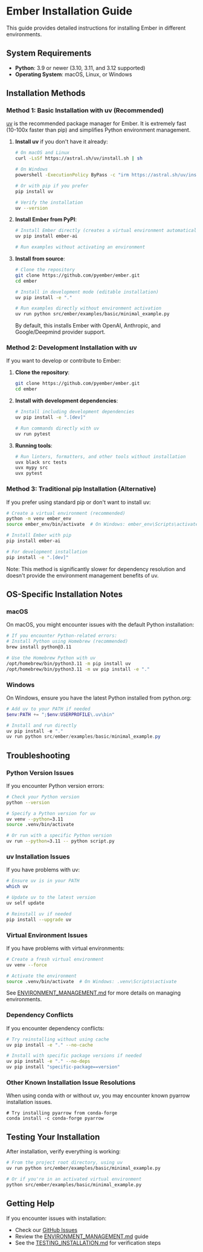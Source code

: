 # Ember Installation Guide

This guide provides detailed instructions for installing Ember in different environments.

## System Requirements

- **Python**: 3.9 or newer (3.10, 3.11, and 3.12 supported)
- **Operating System**: macOS, Linux, or Windows

## Installation Methods

### Method 1: Basic Installation with uv (Recommended)

[uv](https://astral.sh/uv) is the recommended package manager for Ember. It is extremely fast (10-100x faster than pip) and simplifies Python environment management.

1. **Install uv** if you don't have it already:
   ```bash
   # On macOS and Linux
   curl -LsSf https://astral.sh/uv/install.sh | sh
   
   # On Windows
   powershell -ExecutionPolicy ByPass -c "irm https://astral.sh/uv/install.ps1 | iex"
   
   # Or with pip if you prefer
   pip install uv
   
   # Verify the installation
   uv --version
   ```

2. **Install Ember from PyPI**:
   ```bash
   # Install Ember directly (creates a virtual environment automatically if needed)
   uv pip install ember-ai
   
   # Run examples without activating an environment
   ```

3. **Install from source**:
   ```bash
   # Clone the repository
   git clone https://github.com/pyember/ember.git
   cd ember
   
   # Install in development mode (editable installation)
   uv pip install -e "."
   
   # Run examples directly without environment activation
   uv run python src/ember/examples/basic/minimal_example.py
   ```
   
   By default, this installs Ember with OpenAI, Anthropic, and Google/Deepmind provider support.

### Method 2: Development Installation with uv

If you want to develop or contribute to Ember:

1. **Clone the repository**:
   ```bash
   git clone https://github.com/pyember/ember.git
   cd ember
   ```

2. **Install with development dependencies**:
   ```bash
   # Install including development dependencies
   uv pip install -e ".[dev]"
   
   # Run commands directly with uv
   uv run pytest
   ```

3. **Running tools**:
   ```bash
   # Run linters, formatters, and other tools without installation
   uvx black src tests
   uvx mypy src
   uvx pytest
   ```

### Method 3: Traditional pip Installation (Alternative)

If you prefer using standard pip or don't want to install uv:

```bash
# Create a virtual environment (recommended)
python -m venv ember_env
source ember_env/bin/activate  # On Windows: ember_env\Scripts\activate

# Install Ember with pip
pip install ember-ai

# For development installation
pip install -e ".[dev]"
```

Note: This method is significantly slower for dependency resolution and doesn't provide the environment management benefits of uv.

## OS-Specific Installation Notes

### macOS

On macOS, you might encounter issues with the default Python installation:

```bash
# If you encounter Python-related errors:
# Install Python using Homebrew (recommended)
brew install python@3.11

# Use the Homebrew Python with uv
/opt/homebrew/bin/python3.11 -m pip install uv
/opt/homebrew/bin/python3.11 -m uv pip install -e "."
```

### Windows

On Windows, ensure you have the latest Python installed from python.org:

```powershell
# Add uv to your PATH if needed
$env:PATH += ";$env:USERPROFILE\.uv\bin"

# Install and run directly
uv pip install -e "."
uv run python src/ember/examples/basic/minimal_example.py
```

## Troubleshooting

### Python Version Issues

If you encounter Python version errors:

```bash
# Check your Python version
python --version

# Specify a Python version for uv
uv venv --python=3.11
source .venv/bin/activate

# Or run with a specific Python version
uv run --python=3.11 -- python script.py
```

### uv Installation Issues

If you have problems with uv:

```bash
# Ensure uv is in your PATH
which uv

# Update uv to the latest version
uv self update

# Reinstall uv if needed
pip install --upgrade uv
```

### Virtual Environment Issues

If you have problems with virtual environments:

```bash
# Create a fresh virtual environment
uv venv --force

# Activate the environment
source .venv/bin/activate  # On Windows: .venv\Scripts\activate
```

See [ENVIRONMENT_MANAGEMENT.md](ENVIRONMENT_MANAGEMENT.md) for more details on managing environments.

### Dependency Conflicts

If you encounter dependency conflicts:

```bash
# Try reinstalling without using cache
uv pip install -e "." --no-cache

# Install with specific package versions if needed
uv pip install -e "." --no-deps
uv pip install "specific-package==version"
```

### Other Known Installation Issue Resolutions

When using conda with or without uv, you may encounter known pyarrow installation issues.
```
# Try installing pyarrow from conda-forge
conda install -c conda-forge pyarrow
```

## Testing Your Installation

After installation, verify everything is working:

```bash
# From the project root directory, using uv
uv run python src/ember/examples/basic/minimal_example.py

# Or if you're in an activated virtual environment
python src/ember/examples/basic/minimal_example.py
```

## Getting Help

If you encounter issues with installation:
- Check our [GitHub Issues](https://github.com/pyember/ember/issues)
- Review the [ENVIRONMENT_MANAGEMENT.md](ENVIRONMENT_MANAGEMENT.md) guide
- See the [TESTING_INSTALLATION.md](TESTING_INSTALLATION.md) for verification steps